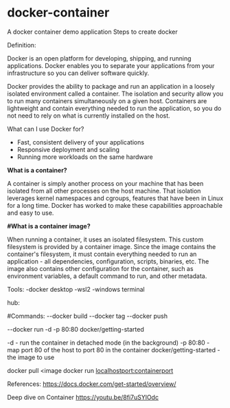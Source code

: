 # docker-container
 A docker container demo application 
 Steps to create docker
 
 Definition:
 
 Docker is an open platform for developing, shipping, and running applications. Docker enables you to separate your applications from your infrastructure so you can deliver software quickly.
 
 Docker provides the ability to package and run an application in a loosely isolated environment called a container. The isolation and security allow you to run many containers simultaneously on a given host. Containers are lightweight and contain everything needed to run the application, so you do not need to rely on what is currently installed on the host.
 
 What can I use Docker for?
 
 - Fast, consistent delivery of your applications
 - Responsive deployment and scaling
 - Running more workloads on the same hardware

**What is a container?**

A container is simply another process on your machine that has been isolated from all other processes on the host machine. That isolation leverages kernel namespaces and cgroups, features that have been in Linux for a long time. Docker has worked to make these capabilities approachable and easy to use.

**#What is a container image?**

When running a container, it uses an isolated filesystem. This custom filesystem is provided by a container image. Since the image contains the container's filesystem, it must contain everything needed to run an application - all dependencies, configuration, scripts, binaries, etc. The image also contains other configuration for the container, such as environment variables, a default command to run, and other metadata.
 
 Tools:
 -docker desktop
 -wsl2
 -windows terminal
 
 hub:
 
 #Commands:
 --docker build
 --docker tag
 --docker push
 
 --docker run -d -p 80:80 docker/getting-started

-d - run the container in detached mode (in the background)
-p 80:80 - map port 80 of the host to port 80 in the container
docker/getting-started - the image to use


 docker pull <image
 docker run <localhostport:containerport>                   
                    
                    
 
References:
https://docs.docker.com/get-started/overview/

Deep dive on Container https://youtu.be/8fi7uSYlOdc
